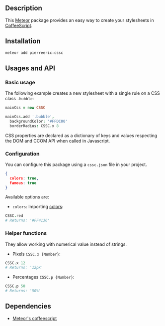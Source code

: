 ## Description
This [Meteor](https://www.meteor.com/) package provides an easy way to create your stylesheets in [CoffeeScript](http://coffeescript.org/).

## Installation
```bash
meteor add pierreeric:cssc
```

## Usages and API
### Basic usage
The following example creates a new stylesheet with a single rule on a CSS
class `.bubble`:

```coffeescript
mainCss = new CSSC

mainCss.add '.bubble',
  backgroundColor: '#FFDC00'
  borderRadius: CSSC.x 8
```

CSS properties are declared as a dictionary of keys and values respecting
the DOM and CCOM API when called in Javascript.

### Configuration
You can configure this package using a `cssc.json` file in your project.
```json
{
  colors: true,
  famous: true
}
```

Available options are:
* `colors`: Importing [colors](http://clrs.cc):
```coffee
CSSC.red
# Returns: '#FF4136'
```

### Helper functions
They allow working with numerical value instead of strings.
* Pixels `CSSC.x {Number}`:<br>
```coffee
CSSC.x 12
# Returns: '12px'
```
* Percentages `CSSC.p {Number}`:<br>
```coffee
CSSC.p 50
# Returns: '50%'
```

## Dependencies
* [Meteor's coffeescript](https://atmospherejs.com/meteor/coffeescript)
